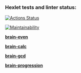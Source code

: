 ### Hexlet tests and linter status:
[![Actions Status](https://github.com/AXFZ123/php-project-45/actions/workflows/hexlet-check.yml/badge.svg)](https://github.com/AXFZ123/php-project-45/actions)

[![Maintainability](https://api.codeclimate.com/v1/badges/e463d263e12b16a4cedd/maintainability)](https://codeclimate.com/github/AXFZ123/php-project-45/maintainability)

[**brain-even**](https://asciinema.org/a/pQExeLU3ldyP3yi6pSQ1K2wjC)

[**brain-calc**](https://asciinema.org/a/CQeEQqvAhcEjSeiWrBE2qNcPb)

[**brain-gcd**](https://asciinema.org/a/hmFyYQc9VEowdQyDOZFthpKzw)

[**brain-progression**](https://asciinema.org/a/Gqx0QVm3oKGizfEFbLYUiKNDV)
